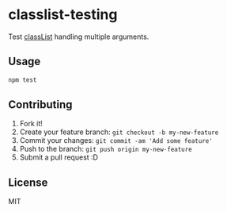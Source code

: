 # classlist-testing

Test [classList](http://caniuse.com/#feat=classlist "Show all tables# classList") handling multiple arguments.

## Usage

``` sh
npm test
```

## Contributing

1. Fork it!
2. Create your feature branch: `git checkout -b my-new-feature`
3. Commit your changes: `git commit -am 'Add some feature'`
4. Push to the branch: `git push origin my-new-feature`
5. Submit a pull request :D

## License

MIT